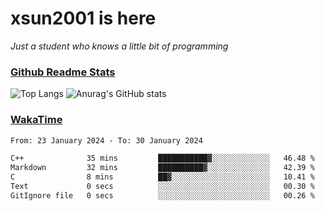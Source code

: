 # xsun2001 is here

*Just a student who knows a little bit of programming*

### [Github Readme Stats](https://github.com/anuraghazra/github-readme-stats)

![Top Langs](https://github-readme-stats.vercel.app/api/top-langs/?username=xsun2001&layout=compact&theme=radical) ![Anurag's GitHub stats](https://github-readme-stats.vercel.app/api?username=xsun2001&show_icons=true&theme=radical)

### [WakaTime](https://wakatime.com)

<!--START_SECTION:waka-->

```txt
From: 23 January 2024 - To: 30 January 2024

C++              35 mins         ███████████▓░░░░░░░░░░░░░   46.48 %
Markdown         32 mins         ██████████▓░░░░░░░░░░░░░░   42.39 %
C                8 mins          ██▓░░░░░░░░░░░░░░░░░░░░░░   10.41 %
Text             0 secs          ░░░░░░░░░░░░░░░░░░░░░░░░░   00.30 %
GitIgnore file   0 secs          ░░░░░░░░░░░░░░░░░░░░░░░░░   00.26 %
```

<!--END_SECTION:waka-->

